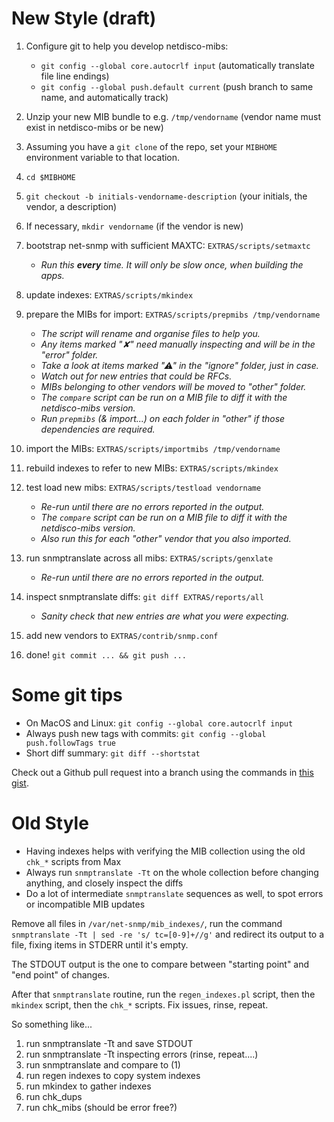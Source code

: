 # New Style (draft)

1. Configure git to help you develop netdisco-mibs:

    * `git config --global core.autocrlf input`  (automatically translate file line endings)
    * `git config --global push.default current` (push branch to same name, and automatically track)

1. Unzip your new MIB bundle to e.g. `/tmp/vendorname` (vendor name must exist in netdisco-mibs or be new)
1. Assuming you have a `git clone` of the repo, set your `MIBHOME` environment variable to that location.
1. `cd $MIBHOME`
1. `git checkout -b initials-vendorname-description` (your initials, the vendor, a description)
1. If necessary, `mkdir vendorname` (if the vendor is new)
1. bootstrap net-snmp with sufficient MAXTC: `EXTRAS/scripts/setmaxtc`

    * _Run this **every** time. It will only be slow once, when building the apps._

1. update indexes: `EXTRAS/scripts/mkindex`
1. prepare the MIBs for import: `EXTRAS/scripts/prepmibs /tmp/vendorname`

    * _The script will rename and organise files to help you._
    * _Any items marked "✘" need manually inspecting and will be in the "error" folder._
    * _Take a look at items marked "⚠" in the "ignore" folder, just in case._
    * _Watch out for new entries that could be RFCs._
    * _MIBs belonging to other vendors will be moved to "other" folder._
    * _The `compare` script can be run on a MIB file to diff it with the netdisco-mibs version._
    * _Run `prepmibs` (& import...) on each folder in "other" if those dependencies are required._

1. import the MIBs: `EXTRAS/scripts/importmibs /tmp/vendorname`
1. rebuild indexes to refer to new MIBs: `EXTRAS/scripts/mkindex`
1. test load new mibs: `EXTRAS/scripts/testload vendorname`

    * _Re-run until there are no errors reported in the output._
    * _The `compare` script can be run on a MIB file to diff it with the netdisco-mibs version._
    * _Also run this for each "other" vendor that you also imported._

1. run snmptranslate across all mibs: `EXTRAS/scripts/genxlate`

    * _Re-run until there are no errors reported in the output._

1. inspect snmptranslate diffs: `git diff EXTRAS/reports/all`

    * _Sanity check that new entries are what you were expecting._

1. add new vendors to `EXTRAS/contrib/snmp.conf`
1. done! `git commit ... && git push ...`

# Some git tips
* On MacOS and Linux: `git config --global core.autocrlf input`
* Always push new tags with commits: `git config --global push.followTags true`
* Short diff summary: `git diff --shortstat`

Check out a Github pull request into a branch using the commands in [this gist](https://gist.github.com/ollyg/9db70a621d0638b491354e39e5b27bf1).

# Old Style
* Having indexes helps with verifying the MIB collection using the old `chk_*` scripts from Max
* Always run `snmptranslate -Tt` on the whole collection before changing anything, and closely inspect the diffs
* Do a lot of intermediate `snmptranslate` sequences as well, to spot errors or incompatible MIB updates

Remove all files in `/var/net-snmp/mib_indexes/`, run the command `snmptranslate -Tt | sed -re 's/ tc=[0-9]+//g'`
and redirect its output to a file, fixing items in STDERR until it's empty.

The STDOUT output is the one to compare between "starting point" and "end point" of changes.

After that `snmptranslate` routine, run the `regen_indexes.pl` script, then the `mkindex` script, then the `chk_*` scripts. Fix issues, rinse, repeat.

So something like...

1. run snmptranslate -Tt and save STDOUT
2. run snmptranslate -Tt inspecting errors (rinse, repeat....)
3. run snmptranslate and compare to (1)
4. run regen indexes to copy system indexes
5. run mkindex to gather indexes
6. run chk_dups
7. run chk_mibs (should be error free?)


